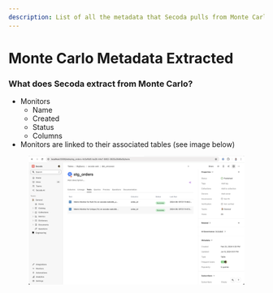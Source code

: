 ```yaml
---
description: List of all the metadata that Secoda pulls from Monte Carlo
---
```


# Monte Carlo Metadata Extracted

### What does Secoda extract from Monte Carlo?

* Monitors
  * Name
  * Created&#x20;
  * Status
  * Columns
* Monitors are linked to their associated tables (see image below)

<figure><img src="../../../.gitbook/assets/image.png" alt=""><figcaption></figcaption></figure>

